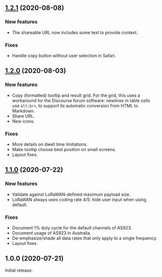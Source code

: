 ## [1.2.1](https://github.com/avbentem/airtime-calculator/compare/v1.2.0...v1.2.1) (2020-08-08)

### New features

- The shareable URL now includes some text to provide context.

### Fixes

- Handle copy button without user selection in Safari.

## [1.2.0](https://github.com/avbentem/airtime-calculator/compare/v1.1.0...v1.2.0) (2020-08-03)

### New features

- Copy (formatted) tooltip and result grid. For the grid, this uses a workaround
  for the Discourse forum software: newlines in table cells use `&lt;br>`, to
  support its automatic conversion from HTML to Markdown.
- Share URL.
- New icons.

### Fixes

- More details on dwell time limitations.
- Make tooltip choose best position on small screens.
- Layout fixes.

## [1.1.0](https://github.com/avbentem/airtime-calculator/compare/v1.0.0...v1.1.0) (2020-07-22)

### New features

- Validate against LoRaWAN-defined maximum payload size.
- LoRaWAN always uses coding rate 4/5: hide user input when using default.

### Fixes

- Document 1% duty cycle for the default channels of AS923.
- Document usage of AS923 in Australia.
- De-emphasize/shade all data rates that only apply to a single frequency.
- Layout fixes.

## 1.0.0 (2020-07-21)

Initial release.
